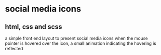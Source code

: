 # social media icons
## html, css and scss
a simple front end layout to present social media icons
when the mouse pointer is hovered over the icon, a small animation indicating the hovering is reflected